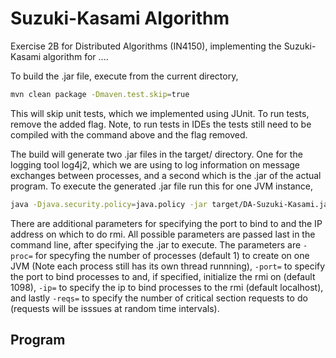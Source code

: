 # Suzuki-Kasami Algorithm

Exercise 2B for Distributed Algorithms (IN4150), implementing the Suzuki-Kasami algorithm for ....

To build the .jar file, execute from the current directory,

```bash
mvn clean package -Dmaven.test.skip=true 
```

This will skip unit tests, which we implemented using JUnit. To run tests, remove the added flag.
Note, to run tests in IDEs the tests still need to be compiled with the command above and the flag removed.

The build will generate two .jar files in the target/ directory. One for the logging tool log4j2, which we are using
to log information on message exchanges between processes, and a second which is the .jar of the actual program.
To execute the generated .jar file run this for one JVM instance,

```bash
java -Djava.security.policy=java.policy -jar target/DA-Suzuki-Kasami.jar -proc=1
```

There are additional parameters for specifying the port to bind to and the IP address on which to do rmi.
All possible parameters are passed last in the command line, after specifying the .jar to execute. The parameters 
are `-proc=` for specyfing the number of processes (default 1) to create on one JVM (Note each process still has 
its own thread runnning), `-port=` to specify the port to bind processes to and, if specified, initialize the rmi on 
(default 1098), `-ip=` to specify the ip to bind processes to the rmi (default localhost), and lastly `-reqs=` to 
specify the number of critical section requests to do (requests will be isssues at random time intervals).

## Program


